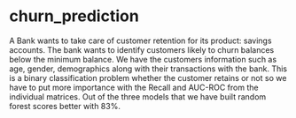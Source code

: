 # churn_prediction
A Bank wants to take care of customer retention for its product: savings accounts.
The bank wants  to identify customers likely to churn balances below the minimum balance.
We have the customers information such as age, gender, demographics along with their transactions with the bank.
This is a binary classification problem whether the customer retains or not so we have to put more importance with the Recall and AUC-ROC from the individual matrices.
Out of the three models that we have built random forest scores better with 83%.
